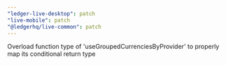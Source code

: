 ```yaml
---
"ledger-live-desktop": patch
"live-mobile": patch
"@ledgerhq/live-common": patch
---
```


Overload function type of 'useGroupedCurrenciesByProvider' to properly map its conditional return type
